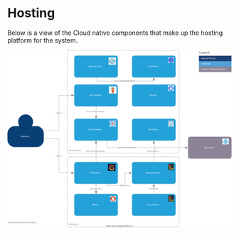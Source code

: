 # Hosting

Below is a view of the Cloud native components that make up the hosting platform for the system.

![View of the cloud native components part of the hosting platform.](diagrams/hosting-container.drawio.svg)
